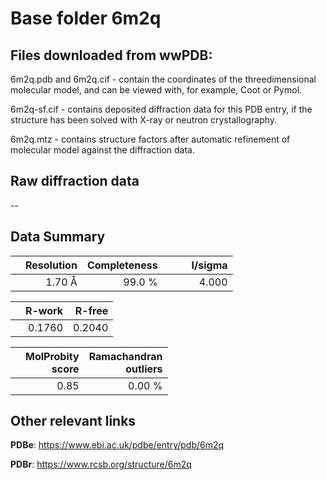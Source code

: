 # Base folder 6m2q

## Files downloaded from wwPDB:

6m2q.pdb and 6m2q.cif - contain the coordinates of the threedimensional molecular model, and can be viewed with, for example, Coot or Pymol.

6m2q-sf.cif - contains deposited diffraction data for this PDB entry, if the structure has been solved with X-ray or neutron crystallography.

6m2q.mtz - contains structure factors after automatic refinement of molecular model against the diffraction data.

## Raw diffraction data

--<br> 

## Data Summary
|   | Resolution | Completeness| I/sigma |
|---|-------------:|----------------:|--------------:|
|   |1.70 Å|99.0  %|<img width=50/>4.000|

|   | **R-work**| **R-free**   
|---|-------------:|----------------:|           
||0.1760|0.2040|

|   |**MolProbity<br>score**| **Ramachandran<br>outliers** 
|---|-------------:|----------------:|
||0.85|0.00 %|

## Other relevant links 
**PDBe**:  https://www.ebi.ac.uk/pdbe/entry/pdb/6m2q
 
**PDBr**: https://www.rcsb.org/structure/6m2q 

